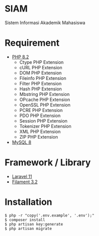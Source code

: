 # SIAM
<p>Sistem Informasi Akademik Mahasiswa</p>

# Requirement
- [PHP 8.2](https://php.net)
  - Ctype PHP Extension
  - cURL PHP Extension
  - DOM PHP Extension
  - Fileinfo PHP Extension
  - Filter PHP Extension
  - Hash PHP Extension
  - Mbstring PHP Extension
  - OPcache PHP Extension
  - OpenSSL PHP Extension
  - PCRE PHP Extension
  - PDO PHP Extension
  - Session PHP Extension
  - Tokenizer PHP Extension
  - XML PHP Extension
  - ZIP PHP Extension
- [MySQL 8](https://www.mysql.com)

# Framework / Library
- [Laravel 11](https://laravel.com)
- [Filament 3.2](https://filamentphp.com)

# Installation
```shell
$ php -r "copy('.env.example', '.env');"
$ composer install
$ php artisan key:generate
$ php artisan migrate
```
